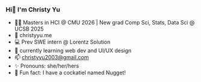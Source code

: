 ### Hi👋 I'm Christy Yu 

- 👩‍🎓 Masters in HCI @ CMU 2026 | New grad Comp Sci, Stats, Data Sci @ UCSB 2025
- 🔗 christyyu.me
- 💻 Prev SWE intern @ Lorentz Solution
- 🌱 currently learning web dev and UI/UX design
- 📫 christyyu2003@gmail.com
- ✨ Pronouns: she/her/hers
- 🎨 Fun fact: I have a cockatiel named Nugget!
